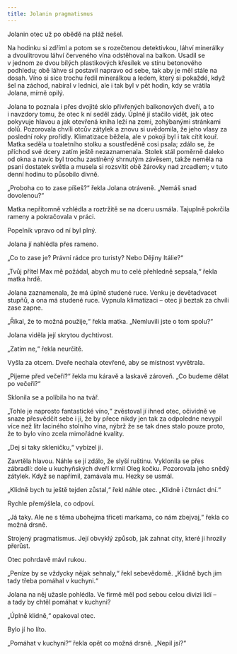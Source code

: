 ```yaml
---
title: Jolanin pragmatismus
---
```


Jolanin otec už po obědě na pláž nešel.

Na hodinku si zdříml a potom se s rozečtenou detektivkou, láhví minerálky a dvoulitrovou láhví červeného vína odstěhoval na balkon. Usadil se v jednom ze dvou bílých plastikových křesílek ve stínu betonového podhledu; obě láhve si postavil napravo od sebe, tak aby je měl stále na dosah. Víno si sice trochu ředil minerálkou a ledem, který si pokaždé, když šel na záchod, nabíral v lednici, ale i tak byl v pět hodin, kdy se vrátila Jolana, mírně opilý.

Jolana to poznala i přes dvojité sklo přivřených balkonových dveří, a to i navzdory tomu, že otec k ní seděl zády. Úplně jí stačilo vidět, jak otec pokyvuje hlavou a jak otevřená kniha leží na zemi, zohý­banými stránkami dolů. Pozorovala chvíli otcův zátylek a znovu si uvědomila, že jeho vlasy za poslední roky prořídly. Klimatizace běžela, ale v pokoji byl i tak cítit kouř. Matka seděla u toaletního stolku a soustředěně cosi psala; zdálo se, že příchod své dcery zatím ještě nezaznamenala. Stolek stál poměrně daleko od okna a navíc byl trochu zastíněný shrnutým závěsem, takže neměla na psaní dostatek světla a musela si rozsvítit obě žárovky nad zrcadlem; v tuto denní hodinu to působilo divně.

„Proboha co to zase píšeš?“ řekla Jolana otráveně. „Nemáš snad dovolenou?“

Matka nepřítomně vzhlédla a roztržitě se na dceru usmála. Tajuplně pokrčila rameny a pokračovala v práci.

Popelník vpravo od ní byl plný.

Jolana jí nahlédla přes rameno.

„Co to zase je? Právní rádce pro turisty? Nebo Dějiny Itálie?“

„Tvůj přítel Max mě požádal, abych mu to celé přehledně sepsala,“ řekla matka hrdě.

Jolana zaznamenala, že má úplně studené ruce. Venku je devětadvacet stupňů, a ona má studené ruce. Vypnula klimatizaci – otec ji beztak za chvíli zase zapne.

„Říkal, že to možná použije,“ řekla matka. „Nemluvili jste o tom spolu?“

Jolana viděla její skrytou dychtivost.

„Zatím ne,“ řekla neurčitě.

Vyšla za otcem. Dveře nechala otevřené, aby se místnost vyvětrala.

„Pijeme před večeří?“ řekla mu káravě a laskavě zároveň. „Co budeme dělat po večeři?“

Sklonila se a políbila ho na tvář.

„Tohle je naprosto fantastické víno,“ zvěstoval jí ihned otec, očividně ve snaze přesvědčit sebe i ji, že by přece nikdy jen tak za odpoledne nevypil více než litr laciného stolního vína, nýbrž že se tak dnes stalo pouze proto, že to bylo víno zcela mimořádné kvality.

„Dej si taky skleničku,“ vybízel ji.

Zavrtěla hlavou. Náhle se jí zdálo, že slyší ruštinu. Vyklonila se přes zábradlí: dole u kuchyňských dveří krmil Oleg kočku. Pozorovala jeho snědý zátylek. Když se napřímil, zamávala mu. Hezky se usmál.

„Klidně bych tu ještě tejden zůstal,“ řekl náhle otec. „Klidně i čtrnáct dní.“

Rychle přemýšlela, co odpoví.

„Já taky. Ale ne s těma ubohejma třiceti markama, co nám zbejvaj,“ řekla co možná drsně.

Strojený pragmatismus. Její obvyklý způsob, jak zahnat city, které ji hrozily přerůst.

Otec pohrdavě mávl rukou.

„Peníze by se vždycky nějak sehnaly,“ řekl sebevědomě. „Klidně bych jim tady třeba pomáhal v kuchyni.“

Jolana na něj užasle pohlédla. Ve firmě měl pod sebou celou divizi lidí – a tady by chtěl pomáhat v kuchyni?

„Úplně klidně,“ opakoval otec.

Bylo jí ho líto.

„Pomáhat v kuchyni?“ řekla opět co možná drsně. „Nepil jsi?“
